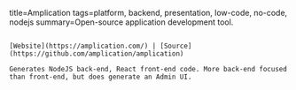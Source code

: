 title=Amplication
tags=platform, backend, presentation, low-code, no-code, nodejs
summary=Open-source application development tool.
~~~~~~

[Website](https://amplication.com/) | [Source](https://github.com/amplication/amplication)

Generates NodeJS back-end, React front-end code. More back-end focused than front-end, but does generate an Admin UI.
